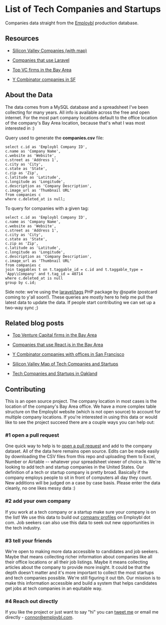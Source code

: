 List of Tech Companies and Startups
===

Companies data straight from the [Employbl](https://employbl.com/) production database.

## Resources

- [Silicon Valley Companies (with map)](http://employbl.test/blog/silicon-valley-companies-map)

- [Companies that use Laravel](http://employbl.test/blog/companies-that-use-laravel-php-framework)

- [Top VC firms in the Bay Area](https://employbl.com/blog/top-venture-capital-firms-bay-area)

- [Y Combinator companies in SF](https://employbl.com/blog/yc-companies-in-san-francisco)

## About the Data

The data comes from a MySQL database and a spreadsheet I've been collecting for many years. All info is available across the free and open internet. For the most part company locations default to the office location of the company's Bay Area location, because that's what I was most interested in :)

Query used to generate the **companies.csv** file:

``` 
select c.id as 'Employbl Company ID',
c.name as 'Company Name',
c.website as 'Website',
c.street as 'Address 1',
c.city as 'City',
c.state as 'State',
c.zip as 'Zip',
c.latitude as 'Latitude',
c.longitude as 'Longitude',
c.description as 'Company Description',
c.image_url as 'Thumbnail URL'
from companies c
where c.deleted_at is null;
```

To query for companies with a given tag:

``` 
select c.id as 'Employbl Company ID',
c.name as 'Company Name',
c.website as 'Website',
c.street as 'Address 1',
c.city as 'City',
c.state as 'State',
c.zip as 'Zip',
c.latitude as 'Latitude',
c.longitude as 'Longitude',
c.description as 'Company Description',
c.image_url as 'Thumbnail URL'
from companies c
join taggables t on t.taggable_id = c.id and t.taggable_type = 'App\\Company' and t.tag_id = 40714
where c.deleted_at is null
group by c.id;
```

Side note: we're using the [laravel/tags](https://github.com/spatie/laravel-tags) PHP package by @spatie (postcard coming to y'all soon!). These queries are mostly here to help me pull the latest data to update the data. If people start contributing we can set up a two-way sync ;)

## Related blog posts

- [Top Venture Capital firms in the Bay Area](https://employbl.com/blog/top-venture-capital-firms-bay-area)

- [Companies that use React.js in the Bay Area](https://employbl.com/blog/companies-that-use-reactjs-in-bay-area)

- [Y Combinator companies with offices in San Francisco](https://employbl.com/blog/yc-companies-in-san-francisco)

- [Silicon Valley Map of Tech Companies and Startups](https://employbl.com/blog/silicon-valley-companies-map)

- [Tech Companies and Startups in Oakland](https://employbl.com/blog/tech-companies-startups-Oakland)

## Contributing 

This is an open source project. The company location in most cases is the location of the company's Bay Area office. We have a more complex table structure on the Employbl website (which is not open source) to account for multiple company locations. If you're interested in using this data or would like to see the project succeed there are a couple ways you can help out:

### #1 open a pull request

One quick way to help is to [open a pull request](https://github.com/connor11528/companies-in-the-bay-area/pulls) and add to the company dataset. All of the data here remains open source. Edits can be made easily by downloading the CSV files from this repo and uploading them to Excel, Number or Airtable -- whatever your spreadsheet viewer of choice is. We're looking to add tech and startup companies in the United States. Our definition of a tech or startup company is pretty broad. Basically if the company employs people to sit in front of computers all day they count. New additions will be judged on a case by case basis. Please enter the data cleanly, no one likes messy data :)

### #2 add your own company

If you work at a tech company or a startup make sure your company is on the list! We use this data to build out [company profiles](https://employbl.com/companies/Employbl) on Employbl dot com. Job seekers can also use this data to seek out new opportunities in the tech industry.

### #3 tell your friends

We're open to making more data accessible to candidates and job seekers. Maybe that means collecting richer information about companies like all their office locations or all their job listings. Maybe it means collecting articles about the company to provide more insight. It could be that the depth doesn't matter and it's more important to collect the most startups and tech companies possible. We're still figuring it out tbh. Our mission is to make this information accessible and build a system that helps candidates get jobs at tech companies in an equitable way. 

### #4 Reach out directly

If you like the project or just want to say "hi" you can [tweet me](https://twitter.com/Connor11528) or email me directly - connor@employbl.com.
